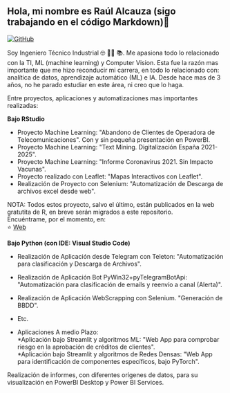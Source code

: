 
## Hola, mi nombre es Raúl Alcauza (sigo trabajando en el código Markdown)👋

[![GitHub](https://img.shields.io/badge/GitHub-Web-blue?style=for-the-badge&logo=github&logoColor=white&labelColor=101010)](https://github.com/raulalcauza/raulalcauza)

Soy Ingeniero Técnico Industrial 🤓 👨‍🏫 📚. 
Me apasiona todo lo relacionado con la TI, ML (machine learning) y Computer Vision. Esta fue la razón mas importante que me hizo reconducir mi carrera, en todo lo relacionado con: analítica de datos, aprendizaje automático (ML) e IA.
Desde hace mas de 3 años, no he parado estudiar en este área, ni creo que lo haga.

Entre proyectos, aplicaciones y automatizaciones mas importantes realizadas:

**Bajo RStudio**

  * Proyecto Machine Learning: "Abandono de Clientes de Operadora de Telecomunicaciones". Con y sin pequeña presentación en PowerBI.
  * Proyecto Machine Learning: "Text Mining. Digitalización España 2021-2025".
  * Proyecto Machine Learning: "Informe Coronavirus 2021. Sin Impacto Vacunas".
  * Proyecto realizado con Leaflet: "Mapas Interactivos con Leaflet".
  * Realización de Proyecto con Selenium: "Automatización de Descarga de archivos excel desde web".

NOTA: Todos estos proyecto, salvo el último, están publicados en la web gratutita de R, en breve serán migrados a este repositorio. 
</br>
Encuéntrame, por el momento, en:
</br>
⭐️ [Web](https://www.rpubs.com/Raul_A_P)

**Bajo Python (con IDE: Visual Studio Code)**

 * Realización de Aplicación desde Telegram con Teleton: "Automatización para clasificación y Descarga de Archivos".
 * Realización de Aplicación Bot PyWin32+pyTelegramBotApi: "Automatización para clasificación de emails y reenvío a canal (Alerta)".
 * Realización de Aplicación WebScrapping con Selenium.  "Generación de BBDD".
 * Etc.

 * Aplicaciones A medio Plazo:
   </br>
     *Aplicación bajo Streamlit y algoritmos ML: "Web App para comprobar riesgo en la aprobación de créditos de clientes".
     </br>
     *Aplicación bajo Streamlit y algoritmos de Redes Densas: "Web App para identificación de componentes específicos, bajo PyTorch".
     </br>


Realización de informes, con diferentes orígenes de datos, para su visualización en PowerBI Desktop y Power BI Services.




 


 
